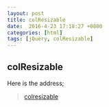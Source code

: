 ```yaml
---
layout: post
title: colResizable
date:  2016-4-23 17:18:27 +0800
categories: [html]
tags: [jQuery, colResizable]
---
```


## colResizable
Here is the address;

> [colresizable](http://www.bacubacu.com/colresizable/)

